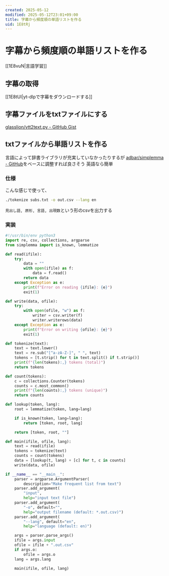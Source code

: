 ```yaml
---
created: 2025-05-12
modified: 2025-05-12T23:01+09:00
title: 字幕から頻度順の単語リストを作る
uid: 1E8tRj
---
```


# 字幕から頻度順の単語リストを作る

[[1E8vuN|言語学習]]

## 字幕の取得

[[1E8tUI|yt-dlpで字幕をダウンロードする]]

## 字幕ファイルをtxtファイルにする

[glasslion/vtt2text.py - GitHub Gist](https://gist.github.com/glasslion/b2fcad16bc8a9630dbd7a945ab5ebf5e)

## txtファイルから単語リストを作る

言語によって辞書ライブラリが充実していなかったりするが
[adbar/simplemma - GitHub](https://github.com/adbar/simplemma)をベースに調整すれば良さそう
英語なら簡単

### 仕様

こんな感じで使って、

```zsh title="zsh"
./tokenize subs.txt -o out.csv --lang en
```

`見出し語, 原形, 言語, 出現数`という形のcsvを出力する

### 実装

```python title="tokenize"
#!/usr/bin/env python3
import re, csv, collections, argparse
from simplemma import is_known, lemmatize

def read(ifile):
    try:
        data = ""
        with open(ifile) as f:
            data = f.read()
        return data
    except Exception as e:
        print(f"Error on reading {ifile}: {e}")
        exit(1)

def write(data, ofile):
    try:
        with open(ofile, "w") as f:
            writer = csv.writer(f)
            writer.writerows(data)
    except Exception as e:
        print(f"Error on writing {ofile}: {e}")
        exit(1)

def tokenize(text):
    text = text.lower()
    text = re.sub("[^a-zA-Z-]", " ", text)
    tokens = [t.strip() for t in text.split() if t.strip()]
    print(f"{len(tokens):,} tokens (total)")
    return tokens

def count(tokens): 
    c = collections.Counter(tokens)
    counts = c.most_common()
    print(f"{len(counts):,} tokens (unique)")
    return counts

def lookup(token, lang):
    root = lemmatize(token, lang=lang)

    if is_known(token, lang=lang):
        return [token, root, lang]

    return [token, root, ""]

def main(ifile, ofile, lang):
    text = read(ifile)
    tokens = tokenize(text)
    counts = count(tokens)
    data = [lookup(t, lang) + [c] for t, c in counts]
    write(data, ofile)

if __name__ == "__main__":
    parser = argparse.ArgumentParser(
        description="Make frequent list from text")
    parser.add_argument(
        "input", 
        help="input text file")
    parser.add_argument(
        "-o", default="",
        help="output filename (default: *.out.csv)")
    parser.add_argument(
        "--lang", default="en",
        help="language (default: en)")

    args = parser.parse_args()
    ifile = args.input
    ofile = ifile + ".out.csv"
    if args.o:
        ofile = args.o
    lang = args.lang

    main(ifile, ofile, lang)
```